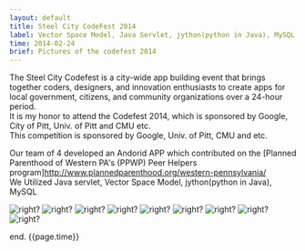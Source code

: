 ```yaml
---
layout: default
title: Steel City CodeFest 2014
label: Vector Space Model, Java Servlet, jython(python in Java), MySQL
time: 2014-02-24
brief: Pictures of the codefest 2014
---
```


The Steel City Codefest is a city-wide app building event that brings together coders, designers, and innovation enthusiasts to create apps for local government, citizens, and community organizations over a 24-hour period.  
It is my honor to attend the Codefest 2014, which is sponsored by Google, City of Pitt, Univ. of Pitt and CMU etc.  
This competition is sponsored by Google, Univ. of Pitt, CMU and etc.   

Our team of 4 developed an Andorid APP which contributed on the [Planned Parenthood of Western PA's (PPWP) Peer Helpers program]<http://www.plannedparenthood.org/western-pennsylvania/>  
We Utilized Java servlet, Vector Space Model, jython(python in Java), MySQL  

![right?](/images/codefest/201402241.png)
![right?](/images/codefest/201402242.png)
![right?](/images/codefest/201402243.png)
![right?](/images/codefest/201402244.png)
![right?](/images/codefest/201402245.png)
![right?](/images/codefest/201402246.png)
![right?](/images/codefest/201402247.png)
![right?](/images/codefest/201402248.png)
![right?](/images/codefest/201402249.png)

end.
{{page.time}}
